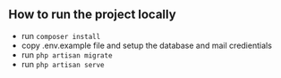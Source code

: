 ## How to run the project locally

- run `composer install`
- copy .env.example file and setup the database and mail credientials
- run `php artisan migrate`
- run `php artisan serve`